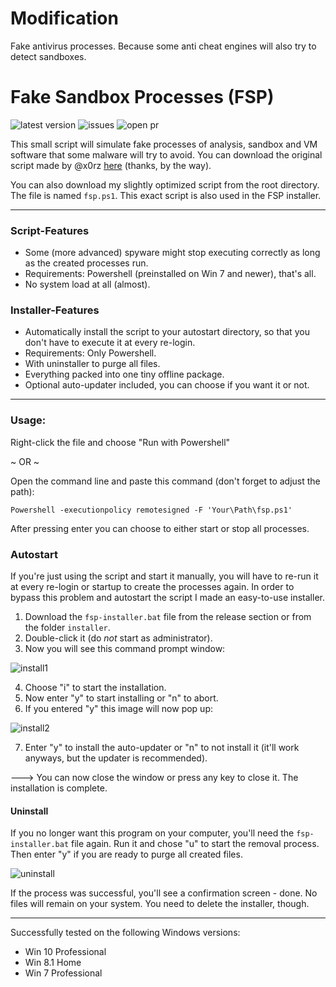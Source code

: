 # Modification
Fake antivirus processes. Because some anti cheat engines will also try to detect sandboxes.

# Fake Sandbox Processes (FSP)
![latest version](https://img.shields.io/github/release/NuclearPhoenixx/fake-sandbox.svg?style=for-the-badge) ![issues](https://img.shields.io/github/issues/NuclearPhoenixx/fake-sandbox.svg?style=for-the-badge) ![open pr](https://img.shields.io/github/issues-pr-raw/NuclearPhoenixx/fake-sandbox.svg?style=for-the-badge)

This small script will simulate fake processes of analysis, sandbox and VM software that some malware will try to avoid.
You can download the original script made by @x0rz [here](https://gist.github.com/x0rz/e8b36fee33b87aa7e4e5dfd4c0cfc1a6) (thanks, by the way).

You can also download my slightly optimized script from the root directory. The file is named ```fsp.ps1```. This exact script is also used in the FSP installer.

---

### Script-Features

* Some (more advanced) spyware might stop executing correctly as long as the created processes run.
* Requirements: Powershell (preinstalled on Win 7 and newer), that's all.
* No system load at all (almost).

### Installer-Features

* Automatically install the script to your autostart directory, so that you don't have to execute it at every re-login.
* Requirements: Only Powershell.
* With uninstaller to purge all files.
* Everything packed into one tiny offline package.
* Optional auto-updater included, you can choose if you want it or not.

---

### Usage:

Right-click the file and choose "Run with Powershell"

~ OR ~

Open the command line and paste this command (don't forget to adjust the path):

```Powershell -executionpolicy remotesigned -F 'Your\Path\fsp.ps1'```

After pressing enter you can choose to either start or stop all processes.

### Autostart

If you're just using the script and start it manually, you will have to re-run it at every re-login or startup to create the processes again.
In order to bypass this problem and autostart the script I made an easy-to-use installer.

1. Download the ```fsp-installer.bat``` file from the release section or from the folder ```installer```.
2. Double-click it (do _not_ start as administrator).
3. Now you will see this command prompt window:

![install1](screenshots/install.png)

4. Choose "i" to start the installation.
5. Now enter "y" to start installing or "n" to abort.
6. If you entered "y" this image will now pop up:

![install2](screenshots/install2.png)

7. Enter "y" to install the auto-updater or "n" to not install it (it'll work anyways, but the updater is recommended).

---> You can now close the window or press any key to close it. The installation is complete.

#### Uninstall

If you no longer want this program on your computer, you'll need the ```fsp-installer.bat``` file again.
Run it and chose "u" to start the removal process. Then enter "y" if you are ready to purge all created files.

![uninstall](screenshots/uninstall.png)

If the process was successful, you'll see a confirmation screen - done. No files will remain on your system. You need to delete the installer, though.

---

Successfully tested on the following Windows versions:

* Win 10 Professional
* Win 8.1 Home
* Win 7 Professional

